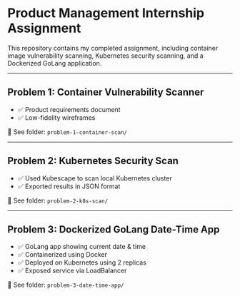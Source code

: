 # Product Management Internship Assignment

This repository contains my completed assignment, including container image vulnerability scanning, Kubernetes security scanning, and a Dockerized GoLang application.

---

## Problem 1: Container Vulnerability Scanner

- ✅ Product requirements document
- ✅ Low-fidelity wireframes

📁 See folder: `problem-1-container-scan/`

---

## Problem 2: Kubernetes Security Scan

- ✅ Used Kubescape to scan local Kubernetes cluster
- ✅ Exported results in JSON format

📁 See folder: `problem-2-k8s-scan/`

---

## Problem 3: Dockerized GoLang Date-Time App

- ✅ GoLang app showing current date & time
- ✅ Containerized using Docker
- ✅ Deployed on Kubernetes using 2 replicas
- ✅ Exposed service via LoadBalancer

📁 See folder: `problem-3-date-time-app/`
